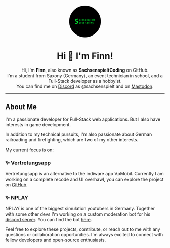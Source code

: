 <p align="center">
  <img src="final.jpg" alt="Profile Picture" width="100" style="border-radius: 50%;">
</p>

<div align="center">
  <h1>Hi 👋 I'm Finn!</h1>
</div>

<p align="center">Hi, I'm <b>Finn</b>, also known as <b>SachsenspieltCoding</b> on GitHub. <br /> I'm a student from Saxony (Germany), an event technician in school, and a Full-Stack developer as a hobbyist. <br /> You can find me on <a href="https://discord.com/">Discord</a> as @sachsenspielt and on <a href="https://dresden.network/@sachsenspielt">Mastodon</a>.</p>

---

## About Me

I'm a passionate developer for Full-Stack web applications. But I also have interests in game development. 

In addition to my technical pursuits, I'm also passionate about German railroading and firefighting, which are two of my other interests.

My current focus is on:


### ✨ Vertretungsapp
Vertretungsapp is an alternative to the indiware app VpMobil. Currently I am working on a complete recode and UI overhawl, you can explore the project on [GitHub](https://github.com/Vertretungsapp/).

### ✨ NPLAY
NPLAY is one of the biggest simulation youtubers in Germany. Together with some other devs I'm working on a custom moderation bot for his [discord server](https://discord.gg/nplay). You can find the bot [here](https://github.com/nplay-team/moderation-bot).

Feel free to explore these projects, contribute, or reach out to me with any questions or collaboration opportunities. I'm always excited to connect with fellow developers and open-source enthusiasts.
